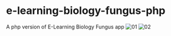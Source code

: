 # e-learning-biology-fungus-php
A php version of E-Learning Biology Fungus app
![01](https://github.com/ibent95/e-learning-biology-fungus-php/assets/24244569/c2c53a1c-0bbe-4688-8935-4642530568a1)
![02](https://github.com/ibent95/e-learning-biology-fungus-php/assets/24244569/327754b3-0889-4106-8675-c0309091dd8e)
